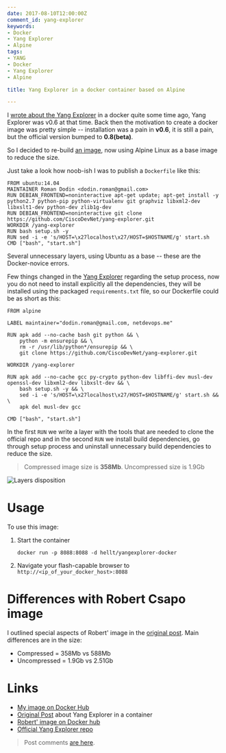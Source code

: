 ```yaml
---
date: 2017-08-10T12:00:00Z
comment_id: yang-explorer
keywords:
- Docker
- Yang Explorer
- Alpine
tags:
- YANG
- Docker
- Yang Explorer
- Alpine

title: Yang Explorer in a docker container based on Alpine

---
```


I [wrote about the Yang Explorer](http://noshut.ru/2017/01/yang-explorer-in-a-docker-container/) in a docker quite some time ago, Yang Explorer was v0.6 at that time. Back then the motivation to create a docker image was pretty simple -- installation was a pain in **v0.6**, it is still a pain, but the official version bumped to **0.8(beta)**.

So I decided to re-build [an image](https://hub.docker.com/r/hellt/yangexplorer-docker/), now using Alpine Linux as a base image to reduce the size.

<!--more-->

Just take a look how noob-ish I was to publish a `Dockerfile` like this:
```
FROM ubuntu:14.04
MAINTAINER Roman Dodin <dodin.roman@gmail.com>
RUN DEBIAN_FRONTEND=noninteractive apt-get update; apt-get install -y python2.7 python-pip python-virtualenv git graphviz libxml2-dev libxslt1-dev python-dev zlib1g-dev
RUN DEBIAN_FRONTEND=noninteractive git clone https://github.com/CiscoDevNet/yang-explorer.git
WORKDIR /yang-explorer
RUN bash setup.sh -y
RUN sed -i -e 's/HOST=\x27localhost\x27/HOST=$HOSTNAME/g' start.sh
CMD ["bash", "start.sh"]
```

Several unnecessary layers, using Ubuntu as a base -- these are the Docker-novice errors. 

Few things changed in the [Yang Explorer](https://github.com/CiscoDevNet/yang-explorer) regarding the setup process, now you do not need to install explicitly all the dependencies, they will be installed using the packaged `requirements.txt` file, so our Dockerfile could be as short as this:

```
FROM alpine

LABEL maintainer="dodin.roman@gmail.com, netdevops.me"

RUN apk add --no-cache bash git python && \
    python -m ensurepip && \
    rm -r /usr/lib/python*/ensurepip && \
    git clone https://github.com/CiscoDevNet/yang-explorer.git

WORKDIR /yang-explorer

RUN apk add --no-cache gcc py-crypto python-dev libffi-dev musl-dev openssl-dev libxml2-dev libxslt-dev && \
    bash setup.sh -y && \
    sed -i -e 's/HOST=\x27localhost\x27/HOST=$HOSTNAME/g' start.sh && \
    apk del musl-dev gcc

CMD ["bash", "start.sh"]
```

In the first `RUN` we write a layer with the tools that are needed to clone the official repo and in the second `RUN` we install build dependencies, go through setup process and uninstall unnecessary build dependencies to reduce the size.

> Compressed image size is **358Mb**. Uncompressed size is 1.9Gb

![Layers disposition](https://lh3.googleusercontent.com/pIf91DS4P8xb3FFuqVxWIjH3VLS3xS6DXp3UXAK3uJCveF9olt-ICnRj6peqqDnIY2k_WH5JEcl6Zc4LdoA476baHWDAywZ2NiSMG8WfQDd1leycyhdqA38s2hjyeN16bX9VGuXfdlc=w676-h397-no)

# Usage
To use this image:

1. Start the container

    ```
    docker run -p 8088:8088 -d hellt/yangexplorer-docker
    ```
2. Navigate your flash-capable browser to `http://<ip_of_your_docker_host>:8088`

# Differences with Robert Csapo image
I outlined special aspects of Robert' image in the [original post](http://noshut.ru/2017/01/yang-explorer-in-a-docker-container). Main differences are in the size: 

* Compressed = 358Mb vs 588Mb
* Uncompressed = 1.9Gb vs 2.51Gb

# Links

* [My image on Docker Hub](https://hub.docker.com/r/hellt/yangexplorer-docker/)
* [Original Post](http://noshut.ru/2017/01/yang-explorer-in-a-docker-container) about Yang Explorer in a container
* [Robert' image on Docker hub](https://hub.docker.com/r/robertcsapo/yang-explorer/)
* [Official Yang Explorer repo](https://github.com/CiscoDevNet/yang-explorer)

> Post comments [are here](https://gitlab.com/rdodin/netdevops.me/issues/4).
